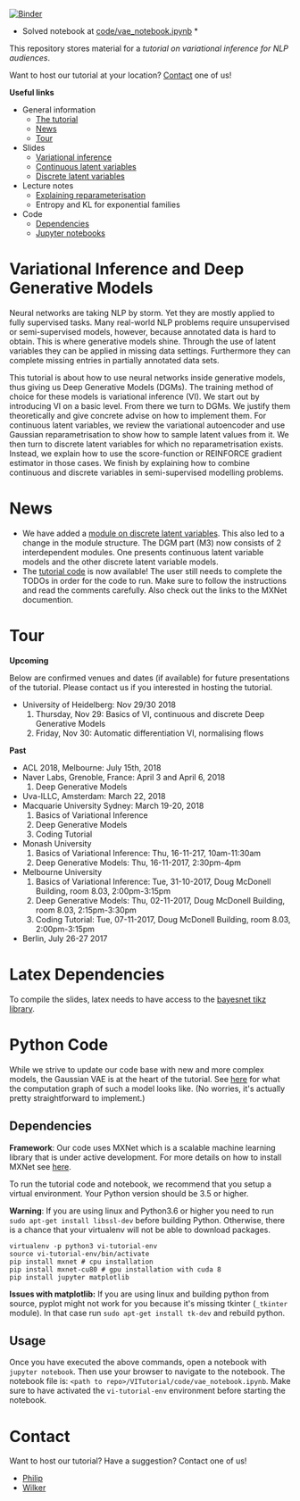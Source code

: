 [![Binder](https://mybinder.org/badge.svg)](https://mybinder.org/v2/gh/philschulz/VITutorial/master)

* Solved notebook at [code/vae_notebook.ipynb](//github.com/isekulic/VITutorial/code/vae_notebook.ipynb) *

This repository stores material for a *tutorial on variational inference for NLP audiences*. 

Want to host our tutorial at your location? [Contact](#contact) one of us!


**Useful links**

* General information
  * [The tutorial](#general)
  * [News](#news)
  * [Tour](#tour)
* Slides
  * [Variational inference](//github.com/philschulz/VITutorial/blob/master/modules/M1_Basics/M1_Basics.pdf)
  * [Continuous latent variables](//github.com/philschulz/VITutorial/blob/master/modules/M3a_DGMs_ContinuousLatentVariables/M3a_DGMs_ContinuousLatentVariables.pdf)
  * [Discrete latent variables](//github.com/philschulz/VITutorial/blob/master/modules/M3b_DGMs_DiscreteVariables/M3b_DGMs_DiscreteLatentVariables.pdf)
* Lecture notes
  * [Explaining reparameterisation](//github.com/philschulz/VITutorial/blob/master/modules/M3a_DGMs_ContinuousLatentVariables/ExplainingReparametrisationGradients.pdf)
  * Entropy and KL for exponential families
* Code
  * [Dependencies](#code)
  * [Jupyter notebooks](//github.com/philschulz/VITutorial/tree/master/code)
  

# <a name="general"> Variational Inference and Deep Generative Models

Neural networks are taking NLP by storm. Yet they are mostly applied to fully supervised tasks. 
Many real-world NLP problems require unsupervised or semi-supervised models, however, because annotated data is hard to obtain. 
This is where generative models shine. 
Through the use of latent variables they can be applied in missing data settings. Furthermore they can complete missing entries in partially annotated data sets.

This tutorial is about how to use neural networks inside generative models, thus giving us Deep Generative Models (DGMs). 
The training method of choice for these models is variational inference (VI). 
We start out by introducing VI on a basic level. From there we turn to DGMs. 
We justify them theoretically and give concrete advise on how to implement them. For continuous latent variables, we review the variational autoencoder and use Gaussian reparametrisation to show how to sample latent values from it. 
We then turn to discrete latent variables for which no reparametrisation exists. 
Instead, we explain how to use the score-function or REINFORCE gradient estimator in those cases. 
We finish by explaining how to combine continuous and discrete variables in semi-supervised modelling problems.

# <a name="news"> News

* We have added a [module on discrete latent variables](modules/M3b_DGMs_DiscreteVariables/M3b_DGMs_DiscreteLatentVariables.pdf).
This also led to a change in the module structure. The DGM part (M3) now consists of 2 interdependent modules. One presents
continuous latent variable models and the other discrete latent variable models.
* The [tutorial code](code/vae_notebook.ipynb) is now available! The user still needs to complete the TODOs in order for the code to run.
Make sure to follow the instructions and read the comments carefully. Also check out the links to the MXNet documention.

# <a name="tour"> Tour

**Upcoming**

Below are confirmed venues and dates (if available) for future presentations of the tutorial. Please contact us
if you interested in hosting the tutorial.

* University of Heidelberg: Nov 29/30 2018
  1. Thursday, Nov 29: Basics of VI, continuous and discrete Deep Generative Models
  2. Friday, Nov 30: Automatic differentiation VI, normalising flows

**Past**
* ACL 2018, Melbourne: July 15th, 2018
* Naver Labs, Grenoble, France: April 3 and April 6, 2018
  1. Deep Generative Models
* Uva-ILLC, Amsterdam: March 22, 2018
* Macquarie University Sydney: March 19-20, 2018
  1. Basics of Variational Inference
  2. Deep Generative Models
  3. Coding Tutorial
* Monash University
  1. Basics of Variational Inference: Thu, 16-11-217, 10am-11:30am
  2. Deep Generative Models: Thu, 16-11-2017, 2:30pm-4pm
* Melbourne University
  1. Basics of Variational Inference: Tue, 31-10-2017, Doug McDonell Building, room 8.03, 2:00pm-3:15pm
  2. Deep Generative Models: Thu, 02-11-2017, Doug McDonell Building, room 8.03, 2:15pm-3:30pm
  3. Coding Tutorial: Tue, 07-11-2017, Doug McDonell Building, room 8.03, 2:00pm-3:15pm
* Berlin, July 26-27 2017

# Latex Dependencies
To compile the slides, latex needs to have access to the [bayesnet tikz library](https://github.com/jluttine/tikz-bayesnet).

# <a name="code"> Python Code

While we strive to update our code base with new and more complex models, the Gaussian VAE is at the heart of the tutorial.
See [here](code/gaussian_vae.pdf.gv.pdf) for what the computation graph of such a model looks like. (No worries, it's actually
pretty straightforward to implement.) 

## Dependencies
**Framework**: Our code uses MXNet which is a scalable machine learning library that is under active development.
For more details on how to install MXNet see [here](https://mxnet.incubator.apache.org/get_started/install.html).

To run the tutorial code and notebook, we recommend that you setup a virtual environment. Your Python version
should be 3.5 or higher.

**Warning**: If you are using linux and Python3.6 or higher you need to run `sudo apt-get install libssl-dev` before
building Python. Otherwise, there is a chance that your virtualenv will not be able to download packages.
```
virtualenv -p python3 vi-tutorial-env
source vi-tutorial-env/bin/activate
pip install mxnet # cpu installation
pip install mxnet-cu80 # gpu installation with cuda 8
pip install jupyter matplotlib
```
**Issues with matplotlib:** If you are using linux and building python from source, pyplot might not work for you 
because it's missing tkinter (`_tkinter` module). In that case run `sudo apt-get install tk-dev` and rebuild python.

## Usage

Once you have executed the above commands, open a notebook with `jupyter notebook`. Then use your browser to navigate
to the notebook. The notebook file is: `<path to repo>/VITutorial/code/vae_notebook.ipynb`. Make sure to have activated
the `vi-tutorial-env` environment before starting the notebook.


# <a name="contact"> Contact

Want to host our tutorial? Have a suggestion? Contact one of us!

* [Philip](//philipschulz.org)
* [Wilker](//wilkeraziz.github.io)
